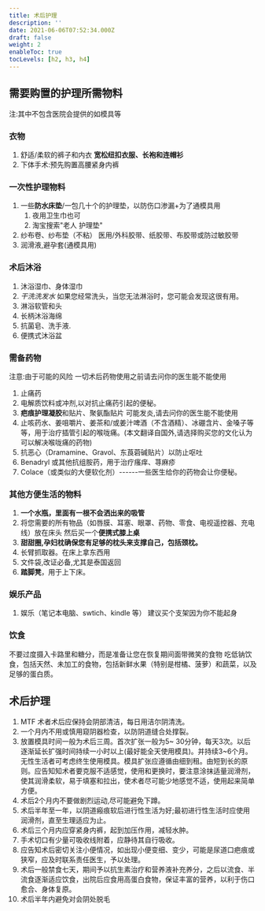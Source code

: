 ```yaml
---
title: 术后护理
description: ''
date: 2021-06-06T07:52:34.000Z
draft: false
weight: 2
enableToc: true
tocLevels: [h2, h3, h4]
---
```


## 需要购置的护理所需物料

注:其中不包含医院会提供的如模具等

### 衣物

1.  舒适/柔软的裤子和内衣 **宽松纽扣衣服、长袍和连帽衫**
2.  下体手术:预先购置高腰紧身内裤

### 一次性护理物料

1.  一些**防水床垫**/一包几十个的护理垫，以防伤口渗漏+为了通模具用
    1.  夜用卫生巾也可
    2.  淘宝搜索"老人 护理垫"
2.  纱布卷、纱布垫（不粘）
    医用/外科胶带、纸胶带、布胶带或防过敏胶带
3.  润滑液,避孕套(通模具用)

### 术后沐浴

1.  沐浴湿巾、身体湿巾
2.  _干洗洗发水_ 
     如果您经常洗头，当您无法淋浴时，您可能会发现这很有用。
3.  淋浴软管和头
4.  长柄沐浴海绵
5.  抗菌皂、洗手液.
6.  便携式沐浴盆

### 需备药物

注意:由于可能的风险 一切术后药物使用之前请去问你的医生能不能使用

1.  止痛药
2.  电解质饮料或冲剂,以对抗止痛药引起的便秘。
3.  **疤痕护理凝胶**和贴片、聚氨酯贴片 可能发炎,请去问你的医生能不能使用
4.  止咳药水、姜咀嚼片、姜茶和/或姜汁啤酒（不含酒精）、冰硼含片、金嗓子等等，用于治疗插管引起的喉咙痛。(本文翻译自国外,请选择购买您的文化认为可以解决喉咙痛的药物)
5.  抗恶心（Dramamine、Gravol、东莨菪碱贴片）以防止呕吐
6.  Benadryl 或其他抗组胺药，用于治疗瘙痒、荨麻疹
7.  Colace（或类似的大便软化剂）------一些医生给你的药物会让你便秘。

### 其他方便生活的物料

1.  **一个水瓶，里面有一根不会洒出来的吸管**
2.  将您需要的所有物品（如唇膜、耳塞、眼罩、药物、零食、电视遥控器、充电线）放在床头
    然后买一个**便携式膝上桌**
3.  **甜甜圈,孕妇枕确保您有足够的枕头来支撑自己，包括颈枕。**
4.  长臂抓取器。在床上拿东西用
5.  文件袋,改证必备,尤其是泰国返回
6.  **踏脚凳**，用于上下床。

### 娱乐产品

1.  娱乐（笔记本电脑、swtich、kindle 等） 建议买个支架因为你不能起身

### 饮食

不要过度摄入卡路里和糖分，而是准备让您在恢复期间面带微笑的食物
吃低钠饮食，包括天然、未加工的食物，包括新鲜水果（特别是柑橘、菠萝）和蔬菜，以及足够的蛋白质。

## 术后护理

1.  MTF 术者术后应保持会阴部清洁，每日用洁尔阴清洗。
2.  一个月内不用或慎用窥阴器检查，以防阴道缝合处撑裂。
3.  放置模具时间一般为术后三周。首次扩张一般为5~ 30分钟，每天3次。以后逐渐延长扩强时间持续一小时以上(最好能全天使用模具)。并持续3~6个月。无性生活者可考虑终生使用模具。模具扩张应遵循由细到租。由短到长的原则。应告知知术者要克服不适感觉，使用和更换时，要注意涂抹适量润滑剂，使其润滑柔软，易于填塞和拉出，使术者尽可能少地感觉不适，使用起来简单方便。
4.  术后2个月内不要做剧烈运动,尽可能避免下蹲。
5.  术后半年至一年，以阴道瘢痕软后进行性生活为好;最初进行性生活时应使用润滑剂，直至生理适应为止。
6.  术后三个月内应穿紧身内裤，起到加压作用，减轻水肿。
7.  手术切口有少量可吸收线附着，应静待其自行吸收。
8.  应告知术后密切关注小便情况，如出现小便变细、变少，可能是尿道口疤痕或狭窄，应及时联系责任医生，予以处理。
9.  术后一般禁食七天，期间予以抗生素治疗和营养液补充养分，之后以流食、半流食逐渐适应饮食，出院后应食用高蛋白食物，保证丰富的营养，以利于伤口愈合、身体复原。
10. 术后半年内避免对会阴处脱毛